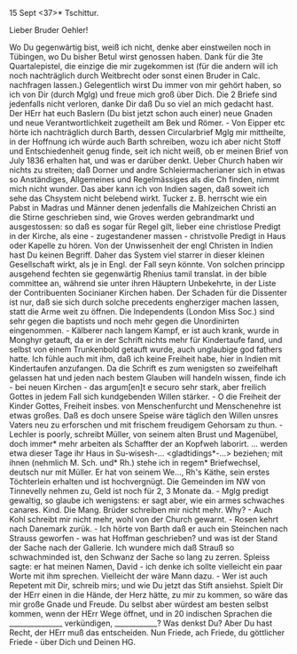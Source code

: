  15 Sept <37>* Tschittur.

Lieber Bruder Oehler!

Wo Du gegenwärtig bist, weiß ich nicht, denke aber einstweilen noch in Tübingen, wo Du bisher Betul wirst genossen haben. Dank für die 3te Quartalepistel, die einzige die mir zugekommen ist (für die andern will ich noch nachträglich durch Weitbrecht oder sonst einen Bruder in Calc. nachfragen lassen.) Gelegentlich wirst Du immer von mir gehört haben, so ich von Dir (durch Mglg) und freue mich groß über Dich. Die 2 Briefe sind jedenfalls nicht verloren, danke Dir daß Du so viel an mich gedacht hast. Der HErr hat euch Baslern (Du bist jetzt schon auch einer) neue Gnaden und neue Verantwortlichkeit zugetheilt am Bek und Römer. - Von Eipper etc hörte ich nachträglich durch Barth, dessen Circularbrief Mglg mir mittheilte, in der Hoffnung ich würde auch Barth schreiben, wozu ich aber nicht Stoff und Entschiedenheit genug finde, seit ich nicht weiß, ob er meinen Brief von July 1836 erhalten hat, und was er darüber denkt. Ueber Church haben wir nichts zu streiten; daß Dorner und andre Schleiermacherianer sich in etwas so Anständiges, Allgemeines und Regelmässiges als die Ch finden, nimmt mich nicht wunder. Das aber kann ich von Indien sagen, daß soweit ich sehe das Chsystem nicht belebend wirkt. Tucker z. B. herrscht wie ein Pabst in Madras und Männer denen jedenfalls die Mahlzeichen Christi an die Stirne geschrieben sind, wie Groves werden gebrandmarkt und ausgestossen: so daß es sogar für Regel gilt, lieber eine christlose Predigt in der Kirche, als eine - zugestandener massen - christvolle Predigt in Haus oder Kapelle zu hören. Von der Unwissenheit der engl Christen in Indien hast Du keinen Begriff. Daher das System viel starrer in dieser kleinen Gesellschaft wirkt, als je in Engl. der Fall seyn könnte. Von solchen principp ausgehend fechten sie gegenwärtig Rhenius tamil translat. in der bible committee an, während sie unter ihren Häuptern Unbekehrte, in der Liste der Contribuenten Socinianer Kirchen haben. Der Schaden für die Dissenter ist nur, daß sie sich durch solche precedents engherziger machen lassen, statt die Arme weit zu öffnen. Die Independents (London Miss Soc.) sind sehr gegen die baptists und noch mehr gegen die Unordinirten eingenommen. - Kälberer nach langem Kampf, er ist auch krank, wurde in Monghyr getauft, da er in der Schrift nichts mehr für Kindertaufe fand, und selbst von einem Trunkenbold getauft wurde, auch unglaubige god fathers hatte. Ich fühle auch mit ihm, daß ich keine Freiheit habe, hier in Indien mit Kindertaufen anzufangen. Da die Schrift es zum wenigsten so zweifelhaft gelassen hat und jeden nach bestem Glauben will handeln wissen, finde ich - bei neuen Kirchen - das argum[en]t e securo sehr stark, aber freilich Gottes in jedem Fall sich kundgebenden Willen stärker. - O die Freiheit der Kinder Gottes, Freiheit insbes. von Menschenfurcht und Menschenehre ist etwas großes. Daß es doch unsere Speise wäre täglich den Willen unsres Vaters neu zu erforschen und mit frischem freudigem Gehorsam zu thun. - Lechler is poorly, schreibt Müller, von seinem alten Brust und Magenübel, doch immer* mehr arbeiten als Schaffter der an Kopfweh laborirt. ... werden etwa dieser Tage ihr Haus in Su-wisesh-... <gladtidings*-...> beziehen; mit ihnen (nehmlich M. Sch. und* Rh.) stehe ich in regem* Briefwechsel, deutsch nur mit Müller. Er hat von seinem We..., Rh's Käthe, sein erstes Töchterlein erhalten und ist hochvergnügt. Die Gemeinden im NW von Tinnevelly nehmen zu, Geld ist noch für 2, 3 Monate da. - Mglg predigt gewaltig, so glaube ich wenigstens: er sagt aber, wie ein armes schwaches canares. Kind. Die Mang. Brüder schreiben mir nicht mehr. Why? - Auch Kohl schreibt mir nicht mehr, wohl von der Church gewarnt. - Rosen kehrt nach Danemark zurük. - Ich hörte von Barth daß er auch ein Steinchen nach Strauss geworfen - was hat Hoffman geschrieben? und was ist der Stand der Sache nach der Gallerie. Ich wundere mich daß Strauß so schwachminded ist, den Schwanz der Sache so lang zu zerren. Spleiss sagte: er hat meinen Namen, David - ich denke ich sollte vielleicht ein paar Worte mit ihm sprechen. Vielleicht der wäre Mann dazu. - Wer ist auch Repetent mit Dir, schreib mirs; und wie Du jetzt das Stift ansiehst. Spielt Dir der HErr einen in die Hände, der Herz hätte, zu mir zu kommen, so wäre das mir große Gnade und Freude. Du selbst aber würdest am besten selbst kommen, wenn der HErr Wege öffnet, und in 20 indischen Sprachen die _______________ verkündigen, ____________? Was denkst Du? Aber Du hast Recht, der HErr muß das entscheiden. Nun Friede, ach Friede, du göttlicher Friede - über Dich und Deinen HG.

